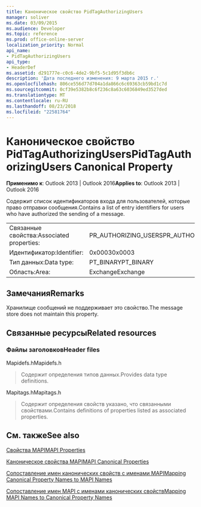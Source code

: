 ```yaml
---
title: Каноническое свойство PidTagAuthorizingUsers
manager: soliver
ms.date: 03/09/2015
ms.audience: Developer
ms.topic: reference
ms.prod: office-online-server
localization_priority: Normal
api_name:
- PidTagAuthorizingUsers
api_type:
- HeaderDef
ms.assetid: d291777e-c0c6-4de2-9bf5-5c1d95f3db6c
description: 'Дата последнего изменения: 9 марта 2015 г.'
ms.openlocfilehash: 806ce556d77d704a1da866c6c69363cb59bd1c7d
ms.sourcegitcommit: 0cf39e5382b8c6f236c8a63c6036849ed3527ded
ms.translationtype: MT
ms.contentlocale: ru-RU
ms.lasthandoff: 08/23/2018
ms.locfileid: "22581764"
---
```

# <a name="pidtagauthorizingusers-canonical-property"></a><span data-ttu-id="eed7b-103">Каноническое свойство PidTagAuthorizingUsers</span><span class="sxs-lookup"><span data-stu-id="eed7b-103">PidTagAuthorizingUsers Canonical Property</span></span>

  
  
<span data-ttu-id="eed7b-104">**Применимо к**: Outlook 2013 | Outlook 2016</span><span class="sxs-lookup"><span data-stu-id="eed7b-104">**Applies to**: Outlook 2013 | Outlook 2016</span></span> 
  
<span data-ttu-id="eed7b-105">Содержит список идентификаторов входа для пользователей, которые право отправки сообщения.</span><span class="sxs-lookup"><span data-stu-id="eed7b-105">Contains a list of entry identifiers for users who have authorized the sending of a message.</span></span>
  
|||
|:-----|:-----|
|<span data-ttu-id="eed7b-106">Связанные свойства:</span><span class="sxs-lookup"><span data-stu-id="eed7b-106">Associated properties:</span></span>  <br/> |<span data-ttu-id="eed7b-107">PR_AUTHORIZING_USERS</span><span class="sxs-lookup"><span data-stu-id="eed7b-107">PR_AUTHORIZING_USERS</span></span>  <br/> |
|<span data-ttu-id="eed7b-108">Идентификатор:</span><span class="sxs-lookup"><span data-stu-id="eed7b-108">Identifier:</span></span>  <br/> |<span data-ttu-id="eed7b-109">0x0003</span><span class="sxs-lookup"><span data-stu-id="eed7b-109">0x0003</span></span>  <br/> |
|<span data-ttu-id="eed7b-110">Тип данных:</span><span class="sxs-lookup"><span data-stu-id="eed7b-110">Data type:</span></span>  <br/> |<span data-ttu-id="eed7b-111">PT_BINARY</span><span class="sxs-lookup"><span data-stu-id="eed7b-111">PT_BINARY</span></span>  <br/> |
|<span data-ttu-id="eed7b-112">Область:</span><span class="sxs-lookup"><span data-stu-id="eed7b-112">Area:</span></span>  <br/> |<span data-ttu-id="eed7b-113">Exchange</span><span class="sxs-lookup"><span data-stu-id="eed7b-113">Exchange</span></span>  <br/> |
   
## <a name="remarks"></a><span data-ttu-id="eed7b-114">Замечания</span><span class="sxs-lookup"><span data-stu-id="eed7b-114">Remarks</span></span>

<span data-ttu-id="eed7b-115">Хранилище сообщений не поддерживает это свойство.</span><span class="sxs-lookup"><span data-stu-id="eed7b-115">The message store does not maintain this property.</span></span>
  
## <a name="related-resources"></a><span data-ttu-id="eed7b-116">Связанные ресурсы</span><span class="sxs-lookup"><span data-stu-id="eed7b-116">Related resources</span></span>

### <a name="header-files"></a><span data-ttu-id="eed7b-117">Файлы заголовков</span><span class="sxs-lookup"><span data-stu-id="eed7b-117">Header files</span></span>

<span data-ttu-id="eed7b-118">Mapidefs.h</span><span class="sxs-lookup"><span data-stu-id="eed7b-118">Mapidefs.h</span></span>
  
> <span data-ttu-id="eed7b-119">Содержит определения типов данных.</span><span class="sxs-lookup"><span data-stu-id="eed7b-119">Provides data type definitions.</span></span>
    
<span data-ttu-id="eed7b-120">Mapitags.h</span><span class="sxs-lookup"><span data-stu-id="eed7b-120">Mapitags.h</span></span>
  
> <span data-ttu-id="eed7b-121">Содержит определения свойств указано, что связанными свойствами.</span><span class="sxs-lookup"><span data-stu-id="eed7b-121">Contains definitions of properties listed as associated properties.</span></span>
    
## <a name="see-also"></a><span data-ttu-id="eed7b-122">См. также</span><span class="sxs-lookup"><span data-stu-id="eed7b-122">See also</span></span>



[<span data-ttu-id="eed7b-123">Свойства MAPI</span><span class="sxs-lookup"><span data-stu-id="eed7b-123">MAPI Properties</span></span>](mapi-properties.md)
  
[<span data-ttu-id="eed7b-124">Каноническое свойства MAPI</span><span class="sxs-lookup"><span data-stu-id="eed7b-124">MAPI Canonical Properties</span></span>](mapi-canonical-properties.md)
  
[<span data-ttu-id="eed7b-125">Сопоставление имен канонических свойств с именами MAPI</span><span class="sxs-lookup"><span data-stu-id="eed7b-125">Mapping Canonical Property Names to MAPI Names</span></span>](mapping-canonical-property-names-to-mapi-names.md)
  
[<span data-ttu-id="eed7b-126">Сопоставление имен MAPI с именами канонических свойств</span><span class="sxs-lookup"><span data-stu-id="eed7b-126">Mapping MAPI Names to Canonical Property Names</span></span>](mapping-mapi-names-to-canonical-property-names.md)

